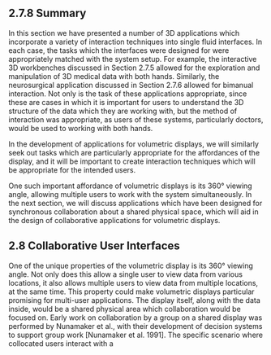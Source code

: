 ## 2.7.8 Summary

In this section we have presented a number of 3D applications which incorporate a variety of interaction techniques into single fluid interfaces. In each case, the tasks which the interfaces were designed for were appropriately matched with the system setup. For example, the interactive 3D workbenches discussed in Section 2.7.5 allowed for the exploration and manipulation of 3D medical data with both hands. Similarly, the neurosurgical application discussed in Section 2.7.6 allowed for bimanual interaction. Not only is the task of these applications appropriate, since these are cases in which it is important for users to understand the 3D structure of the data which they are working with, but the method of interaction was appropriate, as users of these systems, particularly doctors, would be used to working with both hands.

In the development of applications for volumetric displays, we will similarly seek out tasks which are particularly appropriate for the affordances of the display, and it will be important to create interaction techniques which will be appropriate for the intended users.

One such important affordance of volumetric displays is its 360° viewing angle, allowing multiple users to work with the system simultaneously. In the next section, we will discuss applications which have been designed for synchronous collaboration about a shared physical space, which will aid in the design of collaborative applications for volumetric displays.

## 2.8 Collaborative User Interfaces

One of the unique properties of the volumetric display is its 360° viewing angle. Not only does this allow a single user to view data from various locations, it also allows multiple users to view data from multiple locations, at the same time. This property could make volumetric displays particular promising for multi-user applications. The display itself, along with the data inside, would be a shared physical area which collaboration would be focused on. Early work on collaboration by a group on a shared display was performed by Nunamaker et al., with their development of decision systems to support group work [Nunamaker et al. 1991]. The specific scenario where collocated users interact with a